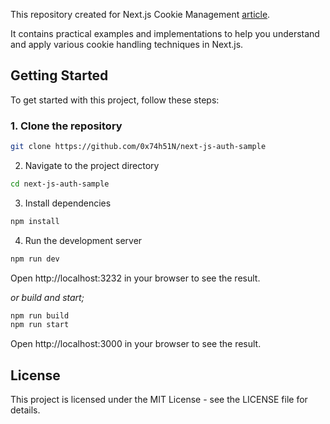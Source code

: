 This repository created for Next.js Cookie Management [article](https://crunchypix.com/en/blog/next-js-session). 

It contains practical examples and implementations to help you understand and apply various cookie handling techniques in Next.js.

## Getting Started

To get started with this project, follow these steps:

### 1. Clone the repository

```bash
git clone https://github.com/0x74h51N/next-js-auth-sample
```

2. Navigate to the project directory

```bash
cd next-js-auth-sample
```
3. Install dependencies

```bash
npm install
```
4. Run the development server

```bash
npm run dev
```
Open http://localhost:3232 in your browser to see the result.

  _or build and start;_

```bash
npm run build
npm run start
```

Open http://localhost:3000 in your browser to see the result.

## License

This project is licensed under the MIT License - see the LICENSE file for details.
